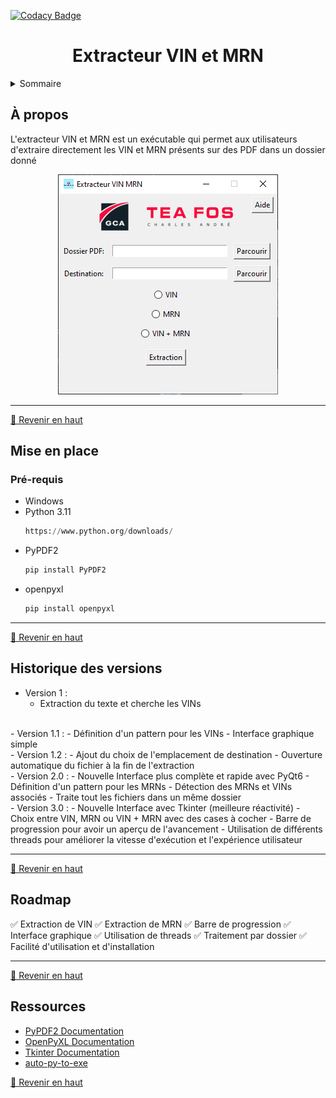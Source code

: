 [![Codacy Badge](https://api.codacy.com/project/badge/Grade/8a867e5e4ebe4c11824e35cea688f8cf)](https://app.codacy.com/gh/clementfornes13/Extracteur-VIN-MRN?utm_source=github.com&utm_medium=referral&utm_content=clementfornes13/Extracteur-VIN-MRN&utm_campaign=Badge_Grade)

<div align="center">

<h1>Extracteur VIN et MRN</h1>

</div>

<details>

<summary>Sommaire</summary>

- [À propos](#à-propos)
- [Mise en place](#mise-en-place)
  - [Pré-requis](#pré-requis)
- [Historique des versions](#historique-des-versions)
- [Roadmap](#roadmap)
- [Ressources](#ressources)

</details>

## À propos

L'extracteur VIN et MRN est un exécutable qui permet aux utilisateurs d'extraire directement les VIN et MRN présents sur des PDF dans un dossier donné

<div align="center">

[![Screenshot](https://github.com/clementfornes13/Extracteur-VIN-MRN/blob/main/images/Screenshot%20Interface.png)](https://github.com/clementfornes13/Extracteur-VIN-MRN) 

</div>

<hr>

[🔼 Revenir en haut](#Extracteur_VIN_et_MRN)

## Mise en place

### Pré-requis

- Windows
- Python 3.11
  ```py 
  https://www.python.org/downloads/
  ```
- PyPDF2
  ```py
  pip install PyPDF2
  ```
- openpyxl
  ```py
  pip install openpyxl
  ```

<hr>

[🔼 Revenir en haut](#Extracteur_VIN_et_MRN)

## Historique des versions

- Version 1 :  
	- Extraction du texte et cherche les VINs  
<br>
- Version 1.1 :  
	- Définition d'un pattern pour les VINs  
    - Interface graphique simple  
<br>
- Version 1.2 :  
  - Ajout du choix de l'emplacement de destination  
  - Ouverture automatique du fichier à la fin de l'extraction  
<br>
- Version 2.0 :  
  - Nouvelle Interface plus complète et rapide avec PyQt6  
  - Définition d'un pattern pour les MRNs  
  - Détection des MRNs et VINs associés  
  - Traite tout les fichiers dans un même dossier  
<br>
- Version 3.0 :  
  - Nouvelle Interface avec Tkinter (meilleure réactivité)  
  - Choix entre VIN, MRN ou VIN + MRN avec des cases à cocher  
  - Barre de progression pour avoir un aperçu de l'avancement  
  - Utilisation de différents threads pour améliorer la vitesse d'exécution et l'expérience utilisateur  

<hr>

[🔼 Revenir en haut](#Extracteur_VIN_et_MRN)


## Roadmap

✅ Extraction de VIN
✅ Extraction de MRN
✅ Barre de progression
✅ Interface graphique
✅ Utilisation de threads
✅ Traitement par dossier
✅ Facilité d'utilisation et d'installation

<hr>

[🔼 Revenir en haut](#Extracteur_VIN_et_MRN)

## Ressources

- [PyPDF2 Documentation](https://pypdf2.readthedocs.io/en/3.0.0/)
- [OpenPyXL Documentation](https://openpyxl.readthedocs.io/en/stable/)
- [Tkinter Documentation](https://docs.python.org/fr/3/library/tkinter.html)
- [auto-py-to-exe](https://pypi.org/project/auto-py-to-exe/)

[🔼 Revenir en haut](#Extracteur_VIN_et_MRN)
